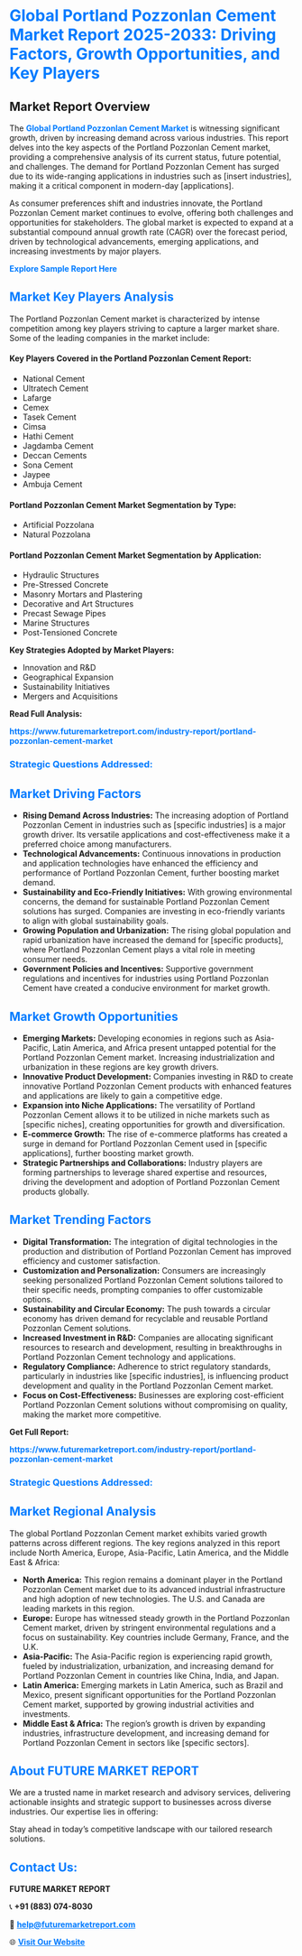 <h1 style="color: #007BFF;">Global Portland Pozzonlan Cement Market Report 2025-2033: Driving Factors, Growth Opportunities, and Key Players</h1>

<section id="overview">
<h2>Market Report Overview</h2>
<p>The <a href="https://www.futuremarketreport.com/industry-report/portland-pozzonlan-cement-market" style="color: #007BFF; text-decoration: none;"><strong>Global Portland Pozzonlan Cement Market</strong></a> is witnessing significant growth, driven by increasing demand across various industries. This report delves into the key aspects of the Portland Pozzonlan Cement market, providing a comprehensive analysis of its current status, future potential, and challenges. The demand for Portland Pozzonlan Cement has surged due to its wide-ranging applications in industries such as [insert industries], making it a critical component in modern-day [applications].</p>
<p>As consumer preferences shift and industries innovate, the Portland Pozzonlan Cement market continues to evolve, offering both challenges and opportunities for stakeholders. The global market is expected to expand at a substantial compound annual growth rate (CAGR) over the forecast period, driven by technological advancements, emerging applications, and increasing investments by major players.</p>
</section>

<section id="overview">
<p><a href="https://www.futuremarketreport.com/request-sample/reportId=31455" style="color: #007BFF; text-decoration: none;"><strong>Explore Sample Report Here</strong></a></p>
</section>

<section id="key-players">
<h2 style="color: #007BFF;">Market Key Players Analysis</h2>
<p>The Portland Pozzonlan Cement market is characterized by intense competition among key players striving to capture a larger market share. Some of the leading companies in the market include:</p>
<h4>Key Players Covered in the Portland Pozzonlan Cement Report:</h4>
<ul><li>National Cement</li><li>Ultratech Cement</li><li>Lafarge</li><li>Cemex</li><li>Tasek Cement</li><li>Cimsa</li><li>Hathi Cement</li><li>Jagdamba Cement</li><li>Deccan Cements</li><li>Sona Cement</li><li>Jaypee</li><li>Ambuja Cement</li></ul>
<h4>Portland Pozzonlan Cement Market Segmentation by Type:</h4>
<ul><li>Artificial Pozzolana</li><li>Natural Pozzolana</li></ul>

<h4>Portland Pozzonlan Cement Market Segmentation by Application:</h4>
<ul><li>Hydraulic Structures</li><li>Pre-Stressed Concrete</li><li>Masonry Mortars and Plastering</li><li>Decorative and Art Structures</li><li>Precast Sewage Pipes</li><li>Marine Structures</li><li>Post-Tensioned Concrete</li></ul>
<p><strong>Key Strategies Adopted by Market Players:</strong></p>
<ul>
<li>Innovation and R&D</li>
<li>Geographical Expansion</li>
<li>Sustainability Initiatives</li>
<li>Mergers and Acquisitions</li>
</ul>
</section>

<section>
<p><strong>Read Full Analysis: </strong></p><a href="https://www.futuremarketreport.com/industry-report/portland-pozzonlan-cement-market" style="color: #007BFF; text-decoration: none;"><strong>https://www.futuremarketreport.com/industry-report/portland-pozzonlan-cement-market</strong></a>
<h3 style="color: #007BFF;">Strategic Questions Addressed:</h3>
</section>

<section id="driving-factors">
<h2 style="color: #007BFF;">Market Driving Factors</h2>
<ul>
<li><strong>Rising Demand Across Industries:</strong> The increasing adoption of Portland Pozzonlan Cement in industries such as [specific industries] is a major growth driver. Its versatile applications and cost-effectiveness make it a preferred choice among manufacturers.</li>
<li><strong>Technological Advancements:</strong> Continuous innovations in production and application technologies have enhanced the efficiency and performance of Portland Pozzonlan Cement, further boosting market demand.</li>
<li><strong>Sustainability and Eco-Friendly Initiatives:</strong> With growing environmental concerns, the demand for sustainable Portland Pozzonlan Cement solutions has surged. Companies are investing in eco-friendly variants to align with global sustainability goals.</li>
<li><strong>Growing Population and Urbanization:</strong> The rising global population and rapid urbanization have increased the demand for [specific products], where Portland Pozzonlan Cement plays a vital role in meeting consumer needs.</li>
<li><strong>Government Policies and Incentives:</strong> Supportive government regulations and incentives for industries using Portland Pozzonlan Cement have created a conducive environment for market growth.</li>
</ul>
</section>

<section id="growth-opportunities">
<h2 style="color: #007BFF;">Market Growth Opportunities</h2>
<ul>
<li><strong>Emerging Markets:</strong> Developing economies in regions such as Asia-Pacific, Latin America, and Africa present untapped potential for the Portland Pozzonlan Cement market. Increasing industrialization and urbanization in these regions are key growth drivers.</li>
<li><strong>Innovative Product Development:</strong> Companies investing in R&D to create innovative Portland Pozzonlan Cement products with enhanced features and applications are likely to gain a competitive edge.</li>
<li><strong>Expansion into Niche Applications:</strong> The versatility of Portland Pozzonlan Cement allows it to be utilized in niche markets such as [specific niches], creating opportunities for growth and diversification.</li>
<li><strong>E-commerce Growth:</strong> The rise of e-commerce platforms has created a surge in demand for Portland Pozzonlan Cement used in [specific applications], further boosting market growth.</li>
<li><strong>Strategic Partnerships and Collaborations:</strong> Industry players are forming partnerships to leverage shared expertise and resources, driving the development and adoption of Portland Pozzonlan Cement products globally.</li>
</ul>
</section>

<section id="trending-factors">
<h2 style="color: #007BFF;">Market Trending Factors</h2>
<ul>
<li><strong>Digital Transformation:</strong> The integration of digital technologies in the production and distribution of Portland Pozzonlan Cement has improved efficiency and customer satisfaction.</li>
<li><strong>Customization and Personalization:</strong> Consumers are increasingly seeking personalized Portland Pozzonlan Cement solutions tailored to their specific needs, prompting companies to offer customizable options.</li>
<li><strong>Sustainability and Circular Economy:</strong> The push towards a circular economy has driven demand for recyclable and reusable Portland Pozzonlan Cement solutions.</li>
<li><strong>Increased Investment in R&D:</strong> Companies are allocating significant resources to research and development, resulting in breakthroughs in Portland Pozzonlan Cement technology and applications.</li>
<li><strong>Regulatory Compliance:</strong> Adherence to strict regulatory standards, particularly in industries like [specific industries], is influencing product development and quality in the Portland Pozzonlan Cement market.</li>
<li><strong>Focus on Cost-Effectiveness:</strong> Businesses are exploring cost-efficient Portland Pozzonlan Cement solutions without compromising on quality, making the market more competitive.</li>
</ul>
</section>

<section>
<p><strong>Get Full Report: </strong></p><a href="https://www.futuremarketreport.com/industry-report/portland-pozzonlan-cement-market" style="color: #007BFF; text-decoration: none;"><strong>https://www.futuremarketreport.com/industry-report/portland-pozzonlan-cement-market</strong></a>
<h3 style="color: #007BFF;">Strategic Questions Addressed:</h3>
</section>


<section id="regional-analysis">
<h2 style="color: #007BFF;">Market Regional Analysis</h2>
<p>The global Portland Pozzonlan Cement market exhibits varied growth patterns across different regions. The key regions analyzed in this report include North America, Europe, Asia-Pacific, Latin America, and the Middle East & Africa:</p>
<ul>
<li><strong>North America:</strong> This region remains a dominant player in the Portland Pozzonlan Cement market due to its advanced industrial infrastructure and high adoption of new technologies. The U.S. and Canada are leading markets in this region.</li>
<li><strong>Europe:</strong> Europe has witnessed steady growth in the Portland Pozzonlan Cement market, driven by stringent environmental regulations and a focus on sustainability. Key countries include Germany, France, and the U.K.</li>
<li><strong>Asia-Pacific:</strong> The Asia-Pacific region is experiencing rapid growth, fueled by industrialization, urbanization, and increasing demand for Portland Pozzonlan Cement in countries like China, India, and Japan.</li>
<li><strong>Latin America:</strong> Emerging markets in Latin America, such as Brazil and Mexico, present significant opportunities for the Portland Pozzonlan Cement market, supported by growing industrial activities and investments.</li>
<li><strong>Middle East & Africa:</strong> The region’s growth is driven by expanding industries, infrastructure development, and increasing demand for Portland Pozzonlan Cement in sectors like [specific sectors].</li>
</ul>
</section>

<footer>
<h2 style="color: #007BFF;">About FUTURE MARKET REPORT</h2>
<p>We are a trusted name in market research and advisory services, delivering actionable insights and strategic support to businesses across diverse industries. Our expertise lies in offering:</p>

<p>Stay ahead in today’s competitive landscape with our tailored research solutions.</p>

<h2 style="color: #007BFF;">Contact Us:</h2>
<p><strong>FUTURE MARKET REPORT</strong></p>
<p>📞 <strong>+91 (883) 074-8030</strong></p>
<p>📧 <strong><a href="mailto:help@futuremarketreport.com" style="color: #007BFF;">help@futuremarketreport.com</a></strong></p>
<p>🌐 <strong><a href="https://www.futuremarketreport.com/" style="color: #007BFF;">Visit Our Website</a></strong></p>
</footer>